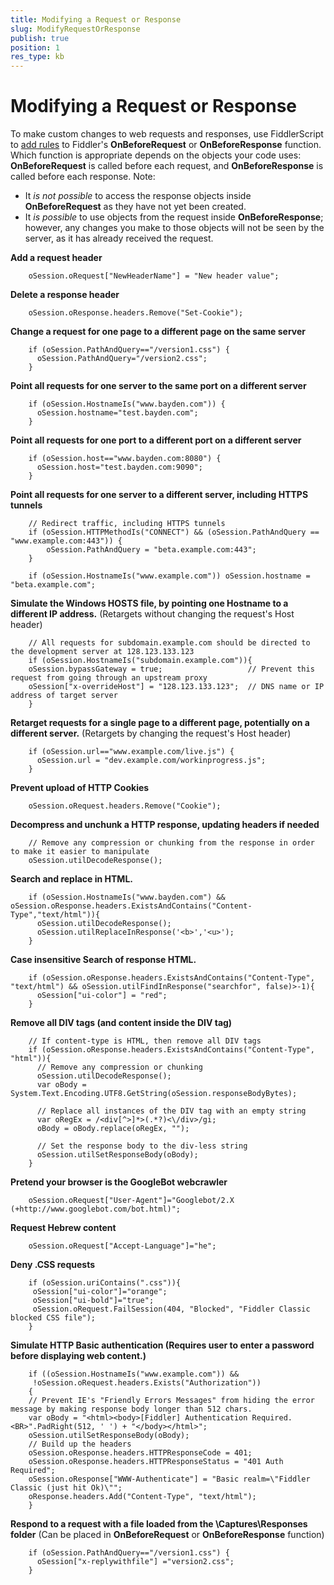 ```yaml
---
title: Modifying a Request or Response
slug: ModifyRequestOrResponse
publish: true
position: 1
res_type: kb
---
```


Modifying a Request or Response
===============================

To make custom changes to web requests and responses, use FiddlerScript to [add rules][1] to Fiddler's **OnBeforeRequest** or **OnBeforeResponse** function. Which function is appropriate depends on the objects your code uses: **OnBeforeRequest** is called before each request, and **OnBeforeResponse** is called before each response. Note:

+ It *is not possible* to access the response objects inside **OnBeforeRequest** as they have not yet been created. 
+ It *is possible* to use objects from the request inside **OnBeforeResponse**; however, any changes you make to those objects will not be seen by the server, as it has already received the request. 


**Add a request header**

		oSession.oRequest["NewHeaderName"] = "New header value";



**Delete a response header**

		oSession.oResponse.headers.Remove("Set-Cookie");



**Change a request for one page to a different page on the same server**

		if (oSession.PathAndQuery=="/version1.css") {
		  oSession.PathAndQuery="/version2.css";
		}



**Point all requests for one server to the same port on a different server**

		if (oSession.HostnameIs("www.bayden.com")) {
		  oSession.hostname="test.bayden.com";
		}



**Point all requests for one port to a different port on a different server**

		if (oSession.host=="www.bayden.com:8080") {
		  oSession.host="test.bayden.com:9090";
		}



**Point all requests for one server to a different server, including HTTPS tunnels**

		// Redirect traffic, including HTTPS tunnels
		if (oSession.HTTPMethodIs("CONNECT") && (oSession.PathAndQuery == "www.example.com:443")) { 
			oSession.PathAndQuery = "beta.example.com:443"; 
		}

		if (oSession.HostnameIs("www.example.com")) oSession.hostname = "beta.example.com"; 



**Simulate the Windows HOSTS file, by pointing one Hostname to a different IP address.**
(Retargets without changing the request's Host header)

		// All requests for subdomain.example.com should be directed to the development server at 128.123.133.123
		if (oSession.HostnameIs("subdomain.example.com")){
		oSession.bypassGateway = true;                   // Prevent this request from going through an upstream proxy
		oSession["x-overrideHost"] = "128.123.133.123";  // DNS name or IP address of target server
		}



**Retarget requests for a single page to a different page, potentially on  a different server.**
(Retargets by changing the request's Host header)

		if (oSession.url=="www.example.com/live.js") {
		  oSession.url = "dev.example.com/workinprogress.js";
		}



**Prevent upload of HTTP Cookies**

		oSession.oRequest.headers.Remove("Cookie");



**Decompress and unchunk a HTTP response, updating headers if needed**

		// Remove any compression or chunking from the response in order to make it easier to manipulate
		oSession.utilDecodeResponse();



**Search and replace in HTML.**

		if (oSession.HostnameIs("www.bayden.com") && oSession.oResponse.headers.ExistsAndContains("Content-Type","text/html")){
		  oSession.utilDecodeResponse();
		  oSession.utilReplaceInResponse('<b>','<u>');
		}



**Case insensitive Search of response HTML.**

		if (oSession.oResponse.headers.ExistsAndContains("Content-Type", "text/html") && oSession.utilFindInResponse("searchfor", false)>-1){
		  oSession["ui-color"] = "red";
		}



**Remove all DIV tags (and content inside the DIV tag)**

		// If content-type is HTML, then remove all DIV tags
		if (oSession.oResponse.headers.ExistsAndContains("Content-Type", "html")){
		  // Remove any compression or chunking
		  oSession.utilDecodeResponse();
		  var oBody = System.Text.Encoding.UTF8.GetString(oSession.responseBodyBytes);

		  // Replace all instances of the DIV tag with an empty string
		  var oRegEx = /<div[^>]*>(.*?)<\/div>/gi;
		  oBody = oBody.replace(oRegEx, "");

		  // Set the response body to the div-less string
		  oSession.utilSetResponseBody(oBody); 
		}



**Pretend your browser is the GoogleBot webcrawler**

		oSession.oRequest["User-Agent"]="Googlebot/2.X (+http://www.googlebot.com/bot.html)";



**Request Hebrew content**

		oSession.oRequest["Accept-Language"]="he";



**Deny .CSS requests**

		if (oSession.uriContains(".css")){
		 oSession["ui-color"]="orange"; 
		 oSession["ui-bold"]="true";
		 oSession.oRequest.FailSession(404, "Blocked", "Fiddler Classic blocked CSS file");
		}



**Simulate HTTP Basic authentication  (Requires user to enter a password before displaying web content.)**

		if ((oSession.HostnameIs("www.example.com")) && 
		 !oSession.oRequest.headers.Exists("Authorization")) 
		{
		// Prevent IE's "Friendly Errors Messages" from hiding the error message by making response body longer than 512 chars.
		var oBody = "<html><body>[Fiddler] Authentication Required.<BR>".PadRight(512, ' ') + "</body></html>";
		oSession.utilSetResponseBody(oBody); 
		// Build up the headers
		oSession.oResponse.headers.HTTPResponseCode = 401;
		oSession.oResponse.headers.HTTPResponseStatus = "401 Auth Required";
		oSession.oResponse["WWW-Authenticate"] = "Basic realm=\"Fiddler Classic (just hit Ok)\"";
		oResponse.headers.Add("Content-Type", "text/html");
		}



**Respond to a request with a file loaded from the \Captures\Responses folder**
(Can be placed in **OnBeforeRequest** or **OnBeforeResponse** function)

		if (oSession.PathAndQuery=="/version1.css") {
		  oSession["x-replywithfile"] ="version2.css";
		}




[1]: ../../Extend-Fiddler/AddRules
[2]: ../../Extend-Fiddler/

